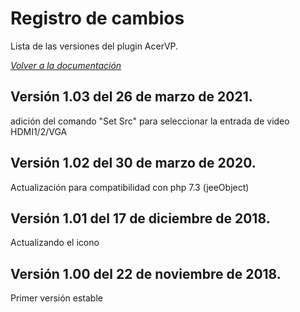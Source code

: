 # Registro de cambios

Lista de las versiones del plugin AcerVP.

*[Volver a la documentación](index.md)*

## Versión 1.03 del 26 de marzo de 2021.

adición del comando "Set Src" para seleccionar la entrada de video HDMI1/2/VGA

## Versión 1.02 del 30 de marzo de 2020.

Actualización para compatibilidad con php 7.3 (jeeObject)

## Versión 1.01 del 17 de diciembre de 2018.

Actualizando el icono

## Versión 1.00 del 22 de noviembre de 2018.

Primer versión estable
